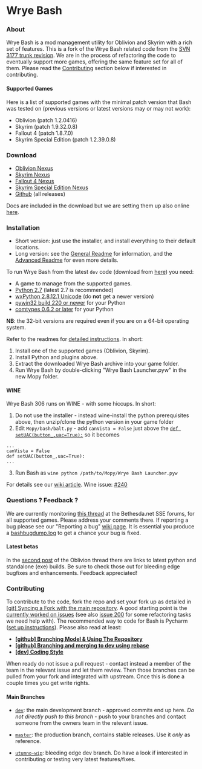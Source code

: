 Wrye Bash
=========

### About

Wrye Bash is a mod management utility for Oblivion and Skyrim with a rich set
 of features. This is a fork of the Wrye Bash related code from the
 [SVN 3177 trunk revision][1].
 We are in the process of refactoring the code to eventually support more
 games, offering the same feature set for all of them.
 Please read the [Contributing](#contributing) section below if interested in
 contributing.

#### Supported Games

Here is a list of supported games with the minimal patch version that Bash was
tested on (previous versions or latest versions may or may not work):

* Oblivion (patch 1.2.0416)
* Skyrim (patch 1.9.32.0.8)
* Fallout 4 (patch 1.8.7.0)
* Skyrim Special Edition (patch 1.2.39.0.8)

### Download

* [Oblivion Nexus][2]
* [Skyrim Nexus][3]
* [Fallout 4 Nexus][4]
* [Skyrim Special Edition Nexus][5]
* [Github][6] (all releases)

Docs are included in the download but we are setting them up also online
 [here][7].

### Installation

* Short version: just use the installer, and install everything to their
 default locations.
* Long version: see the [General Readme][8] for information, and the
 [Advanced Readme][9] for even more details.

To run Wrye Bash from the latest `dev` code (download from [here][10])
you need:

* A game to manage from the supported games.
* [Python 2.7](http://www.python.org/) (latest 2.7 is recommended)
* [wxPython 2.8.12.1 Unicode][11] (do **not** get a newer version)
* [pywin32 build 220 or newer](https://sourceforge.net/projects/pywin32/files/pywin32/)
for your Python
* [comtypes 0.6.2 or later](https://sourceforge.net/projects/comtypes/files/comtypes/)
for your Python

**NB**: the 32-bit versions are required even if you are on a 64-bit
operating system.

Refer to the readmes for [detailed instructions][8]. In short:

1. Install one of the supported games (Oblivion, Skyrim).
2. Install Python and plugins above.
3. Extract the downloaded Wrye Bash archive into your game folder.
4. Run Wrye Bash by double-clicking "Wrye Bash Launcher.pyw" in the new Mopy
 folder.

#### WINE

Wrye Bash 306 runs on WINE - with some hiccups. In short:

1. Do not use the installer - instead wine-install the python prerequisites
above, then unzip/clone the python version in your game folder
2. Edit `Mopy/bash/balt.py` - add `canVista = False` just above the
[`def setUAC(button_,uac=True):`][12] so it becomes

 ```
...
canVista = False
def setUAC(button_,uac=True):
...
```

3. Run Bash as `wine python /path/to/Mopy/Wrye Bash Launcher.pyw`

For details see our [wiki article][13].
Wine issue: [#240][14]

### Questions ? Feedback ?

We are currently monitoring [this thread][15] at the Bethesda.net SSE forums,
for all supported games. Please address your comments there. If reporting a bug
please see our "Reporting a bug" [wiki page][16]. It is essential you produce
a [bashbugdump.log][17] to get a chance your bug is fixed.

#### Latest betas

In the [second post][18] of the Oblivion thread there are links to latest
python and standalone (exe) builds. Be sure to check those out for bleeding
edge bugfixes and enhancements. Feedback appreciated!

### Contributing

To contribute to the code, fork the repo and set your fork up as
detailed in [\[git\] Syncing a Fork with the main repository][19].
A good starting point is the [currently worked on issues][20]
 (see also [issue 200][21] for some refactoring tasks we need help with).
The recommended way to code for Bash is Pycharm ([set up instructions][22]).
Please also read at least:

* **[\[github\] Branching Model & Using The Repository][23]**
* **[\[github\] Branching and merging to dev using rebase][24]**
* **[\[dev\] Coding Style][25]**

When ready do not issue a pull request - contact instead a member of the team
in the relevant issue and let them review. Then those branches can be pulled
from your fork and integrated with upstream. Once this is done a couple times
you get write rights.

#### Main Branches

- [`dev`](https://github.com/wrye-bash/wrye-bash/tree/dev): the main development
 branch - approved commits end up here. _Do not directly push to this branch_ -
 push to your branches and contact someone from the owners team in the relevant
 issue.
- [`master`](https://github.com/wrye-bash/wrye-bash/tree/master): the production
 branch, contains stable releases. Use it _only_ as reference.
- [`utumno-wip`](https://github.com/wrye-bash/wrye-bash/tree/utumno-wip):
bleeding edge dev branch. Do have a look if interested in contributing or
testing very latest features/fixes.


  [1]: http://sourceforge.net/p/oblivionworks/code/3177/tree/
  [2]: http://www.nexusmods.com/oblivion/mods/22368/?tab=2&navtag=http%3A%2F%2Fwww.nexusmods.com%2Foblivion%2Fajax%2Fmodfiles%2F%3Fid%3D22368&pUp=1
  [3]: http://www.nexusmods.com/skyrim/mods/1840/?tab=2&navtag=http%3A%2F%2Fwww.nexusmods.com%2Fskyrim%2Fajax%2Fmodfiles%2F%3Fid%3D1840&pUp=1
  [4]: http://www.nexusmods.com/fallout4/mods/20032
  [5]: http://www.nexusmods.com/skyrimspecialedition/mods/6837
  [6]: https://github.com/wrye-bash/wrye-bash/releases
  [7]: http://wrye-bash.github.io/
  [8]: http://wrye-bash.github.io/docs/Wrye%20Bash%20General%20Readme.html#install
  [9]: http://wrye-bash.github.io/docs/Wrye%20Bash%20Advanced%20Readme.html#install
  [10]: https://github.com/wrye-bash/wrye-bash/archive/dev.zip
  [11]: http://sourceforge.net/projects/wxpython/files/wxPython/2.8.12.1/wxPython2.8-win32-unicode-2.8.12.1-py27.exe
  [12]: https://github.com/wrye-bash/wrye-bash/blob/0a47238de9e7f46f55fe755f2744e2cea521f514/Mopy/bash/balt.py#L678
  [13]: https://github.com/wrye-bash/wrye-bash/wiki/%5Bdev%5D-Running-Wrye-Bash-on-WINE-%28Arch-Linux%29
  [14]: https://github.com/wrye-bash/wrye-bash/issues/240
  [15]: https://bethesda.net/community/topic/38798/relz-wrye-bash-oblivion-skyrim-skyrim-se-fallout-4
  [16]: https://github.com/wrye-bash/wrye-bash/wiki/[github]-Reporting-a-bug
  [17]: https://github.com/wrye-bash/wrye-bash/wiki/[github]-Reporting-a-bug#the-bashbugdumplog
  [18]: http://forums.bethsoft.com/topic/1606578-wrye-bash-thread-111/#entry25216860
  [19]: https://github.com/wrye-bash/wrye-bash/wiki/%5Bgit%5D-Syncing-a-Fork-with-the-main-repository
  [20]: https://github.com/wrye-bash/wrye-bash/issues?utf8=%E2%9C%93&q=sort%3Aupdated-desc%20is%3Aopen
  [21]: https://github.com/wrye-bash/wrye-bash/issues/200
  [22]: https://github.com/wrye-bash/wrye-bash/wiki/%5Bdev%5D-Set-up-Pycharm-for-wrye-bash
  [23]: https://github.com/wrye-bash/wrye-bash/wiki/%5Bgithub%5D-Branching-Model-&-Using-The-Repository
  [24]: https://github.com/wrye-bash/wrye-bash/wiki/%5Bgithub%5D-Branching-and-merging-to-dev-using-rebase
  [25]: https://github.com/wrye-bash/wrye-bash/wiki/%5Bdev%5D-Coding-Style
